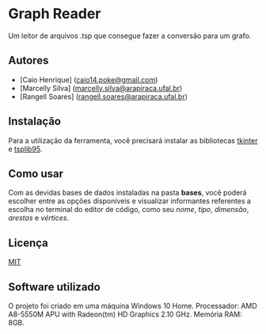 
# Graph Reader

Um leitor de arquivos .tsp que consegue fazer a conversão para um grafo.
## Autores

- [Caio Henrique] (caio14.poke@gmail.com)
- [Marcelly Silva] (marcelly.silva@arapiraca.ufal.br)
- [Rangell Soares] (rangell.soares@arapiraca.ufal.br)


## Instalação

Para a utilização da ferramenta, você precisará instalar as bibliotecas [tkinter](https://docs.python.org/pt-br/3/library/tkinter.html) e [tsplib95](https://tsplib95.readthedocs.io/en/stable/).

## Como usar

Com as devidas bases de dados instaladas na pasta **bases**, você poderá escolher entre as opções disponíveis e visualizar informantes referentes a escolha no terminal do editor de código, como seu *nome*, *tipo*, *dimensão*, *arestas* e *vértices*.
    
## Licença

[MIT](https://choosealicense.com/licenses/mit/)


## Software utilizado

O projeto foi criado em uma máquina Windows 10 Home. Processador: AMD A8-5550M APU with Radeon(tm) HD Graphics 2.10 GHz. Memória RAM: 8GB. 
